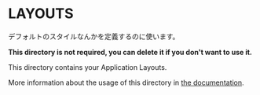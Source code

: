 # LAYOUTS
デフォルトのスタイルなんかを定義するのに使います。  

**This directory is not required, you can delete it if you don't want to use it.**

This directory contains your Application Layouts.

More information about the usage of this directory in [the documentation](https://nuxtjs.org/guide/views#layouts).
